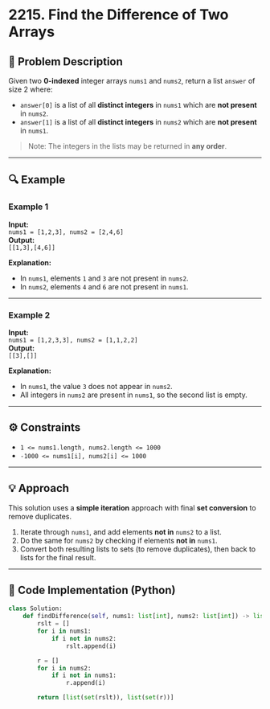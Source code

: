 # 2215. Find the Difference of Two Arrays

## 🧩 Problem Description

Given two **0-indexed** integer arrays `nums1` and `nums2`, return a list `answer` of size 2 where:

- `answer[0]` is a list of all **distinct integers** in `nums1` which are **not present** in `nums2`.
- `answer[1]` is a list of all **distinct integers** in `nums2` which are **not present** in `nums1`.

> Note: The integers in the lists may be returned in **any order**.

---

## 🔍 Example

### Example 1

**Input:**  
`nums1 = [1,2,3], nums2 = [2,4,6]`  
**Output:**  
`[[1,3],[4,6]]`  

**Explanation:**  
- In `nums1`, elements `1` and `3` are not present in `nums2`.  
- In `nums2`, elements `4` and `6` are not present in `nums1`.

---

### Example 2

**Input:**  
`nums1 = [1,2,3,3], nums2 = [1,1,2,2]`  
**Output:**  
`[[3],[]]`  

**Explanation:**  
- In `nums1`, the value `3` does not appear in `nums2`.  
- All integers in `nums2` are present in `nums1`, so the second list is empty.

---

## ⚙️ Constraints

- `1 <= nums1.length, nums2.length <= 1000`  
- `-1000 <= nums1[i], nums2[i] <= 1000`

---

## 💡 Approach

This solution uses a **simple iteration** approach with final **set conversion** to remove duplicates.

1. Iterate through `nums1`, and add elements **not in** `nums2` to a list.
2. Do the same for `nums2` by checking if elements **not in** `nums1`.
3. Convert both resulting lists to sets (to remove duplicates), then back to lists for the final result.

---

## 🧠 Code Implementation (Python)

```python
class Solution:
    def findDifference(self, nums1: list[int], nums2: list[int]) -> list[list[int]]:
        rslt = []
        for i in nums1:
            if i not in nums2:
                rslt.append(i)

        r = []
        for i in nums2:
            if i not in nums1:
                r.append(i)

        return [list(set(rslt)), list(set(r))]

